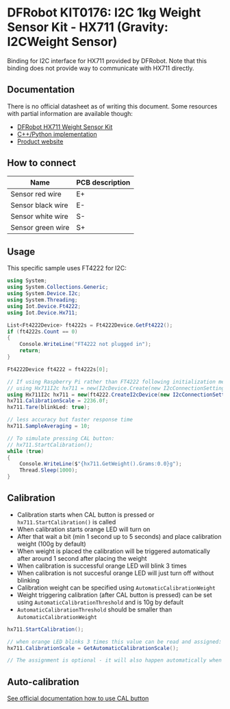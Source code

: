 ﻿# DFRobot KIT0176: I2C 1kg Weight Sensor Kit - HX711 (Gravity: I2CWeight Sensor)

Binding for I2C interface for HX711 provided by DFRobot.
Note that this binding does not provide way to communicate with HX711 directly.

## Documentation

There is no official datasheet as of writing this document. Some resources with partial information are available though:
- [DFRobot HX711 Weight Sensor Kit](https://wiki.dfrobot.com/HX711_Weight_Sensor_Kit_SKU_KIT0176)
- [C++/Python implementation](https://github.com/DFRobot/DFRobot_HX711_I2C)
- [Product website](https://www.dfrobot.com/product-2289.html)

## How to connect

| Name              | PCB description |
| ----------------- | --------------- |
| Sensor red wire   | E+              |
| Sensor black wire | E-              |
| Sensor white wire | S-              |
| Sensor green wire | S+              |

## Usage

This specific sample uses FT4222 for I2C:

```csharp
using System;
using System.Collections.Generic;
using System.Device.I2c;
using System.Threading;
using Iot.Device.Ft4222;
using Iot.Device.Hx711;

List<Ft4222Device> ft4222s = Ft4222Device.GetFt4222();
if (ft4222s.Count == 0)
{
    Console.WriteLine("FT4222 not plugged in");
    return;
}

Ft4222Device ft4222 = ft4222s[0];

// If using Raspberry Pi rather than FT4222 following initialization method can be used instead:
// using Hx711I2c hx711 = new(I2cDevice.Create(new I2cConnectionSettings(1, Hx711I2c.DefaultI2cAddress)));
using Hx711I2c hx711 = new(ft4222.CreateI2cDevice(new I2cConnectionSettings(0, Hx711I2c.DefaultI2cAddress)));
hx711.CalibrationScale = 2236.0f;
hx711.Tare(blinkLed: true);

// less accuracy but faster response time
hx711.SampleAveraging = 10;

// To simulate pressing CAL button:
// hx711.StartCalibration();
while (true)
{
    Console.WriteLine($"{hx711.GetWeight().Grams:0.0}g");
    Thread.Sleep(1000);
}
```

## Calibration

- Calibration starts when CAL button is pressed or `hx711.StartCalibration()` is called
- When calibration starts orange LED will turn on
- After that wait a bit (min 1 second up to 5 seconds) and place calibration weight (100g by default)
- When weight is placed the calibration will be triggered automatically after around 1 second after placing the weight
- When calibration is successful orange LED will blink 3 times
- When calibration is not succesful orange LED will just turn off without blinking
- Calibration weight can be specified using `AutomaticCalibrationWeight`
- Weight triggering calibration (after CAL button is pressed) can be set using `AutomaticCalibrationThreshold` and is 10g by default
- `AutomaticCalibrationThreshold` should be smaller than `AutomaticCalibrationWeight`

```csharp
hx711.StartCalibration();

// when orange LED blinks 3 times this value can be read and assigned:
hx711.CalibrationScale = GetAutomaticCalibrationScale();

// The assignment is optional - it will also happen automatically when hx711.GetWeight() is called
```

## Auto-calibration

[See official documentation how to use CAL button](https://wiki.dfrobot.com/HX711_Weight_Sensor_Kit_SKU_KIT0176#target_9)
